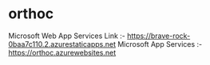 # orthoc
Microsoft Web App Services Link :- https://brave-rock-0baa7c110.2.azurestaticapps.net
Microsoft App Services :- https://orthoc.azurewebsites.net
